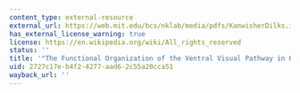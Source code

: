 ```yaml
---
content_type: external-resource
external_url: https://web.mit.edu/bcs/nklab/media/pdfs/KanwisherDilks.in%20Chalupa_WernerTNVN.inpress.pdf
has_external_license_warning: true
license: https://en.wikipedia.org/wiki/All_rights_reserved
status: ''
title: '"The Functional Organization of the Ventral Visual Pathway in Humans."'
uid: 2727c17e-b4f2-4277-aad6-2c55a20cca51
wayback_url: ''
---
```

